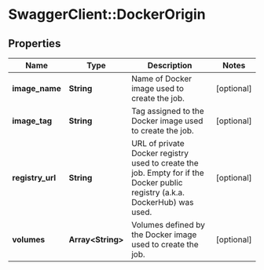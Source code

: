 # SwaggerClient::DockerOrigin

## Properties
Name | Type | Description | Notes
------------ | ------------- | ------------- | -------------
**image_name** | **String** | Name of Docker image used to create the job. | [optional] 
**image_tag** | **String** | Tag assigned to the Docker image used to create the job. | [optional] 
**registry_url** | **String** | URL of private Docker registry used to create the job. Empty for if the Docker public registry (a.k.a. DockerHub) was used. | [optional] 
**volumes** | **Array&lt;String&gt;** | Volumes defined by the Docker image used to create the job. | [optional] 


